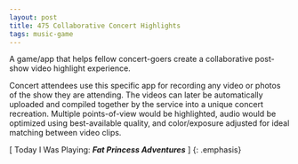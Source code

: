 ```yaml
---
layout: post
title: 475 Collaborative Concert Highlights
tags: music-game
---
```

A game/app that helps fellow concert-goers create a collaborative post-show video highlight experience.

Concert attendees use this specific app for recording any video or photos of the show they are attending.  The videos can later be automatically uploaded and compiled together by the service into a unique concert recreation.  Multiple points-of-view would be highlighted, audio would be optimized using best-available quality, and color/exposure adjusted for ideal matching between video clips.

[ Today I Was Playing: ***Fat Princess Adventures*** ]
{: .emphasis}